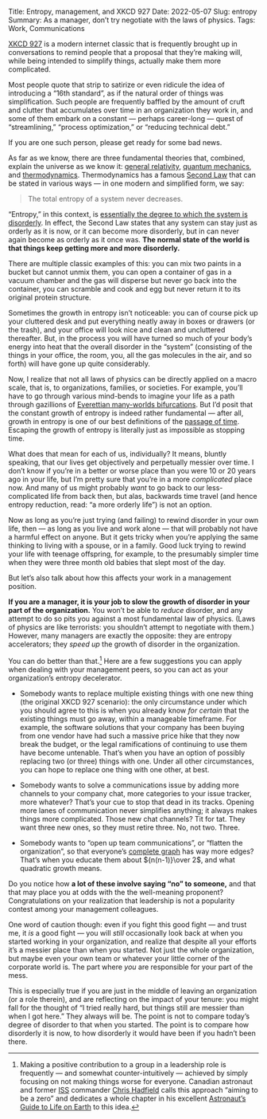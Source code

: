 Title: Entropy, management, and XKCD 927
Date: 2022-05-07
Slug: entropy
Summary: As a manager, don’t try negotiate with the laws of physics.
Tags: Work, Communications

[XKCD 927](https://xkcd.com/927/) is a modern internet classic that is
frequently brought up in conversations to remind people that a proposal
that they’re making will, while being intended to simplify things,
actually make them more complicated.

Most people quote that strip to satirize or even ridicule the idea of
introducing a “16th standard”, as if the natural order of things was
simplification. Such people are frequently baffled by the amount of
cruft and clutter that accumulates over time in an organization they
work in, and some of them embark on a constant — perhaps career-long —
quest of “streamlining,” “process optimization,” or “reducing
technical debt.”

If you are one such person, please get ready for some bad news.

As far as we know, there are three fundamental theories that,
combined, explain the universe as we know it: [general
relativity](https://en.wikipedia.org/wiki/General_relativity),
[quantum mechanics](https://en.wikipedia.org/wiki/Quantum_mechanics),
and
[thermodynamics](https://en.wikipedia.org/wiki/Thermodynamics). Thermodynamics
has a famous [Second
Law](https://en.wikipedia.org/wiki/Second_law_of_thermodynamics) that
can be stated in various ways — in one modern and simplified form, we
say:

> The total entropy of a system never decreases.

“Entropy,” in this context, is [essentially the degree to which the
system is
disorderly](https://openstax.org/books/physics/pages/12-3-second-law-of-thermodynamics-entropy).
In effect, the Second Law states that any system can stay just as
orderly as it is now, or it can become more disorderly, but in can
never again become as orderly as it once was. **The normal state of
the world is that things keep getting more and more disorderly.**

There are multiple classic examples of this: you can mix two paints in
a bucket but cannot unmix them, you can open a container of gas in a
vacuum chamber and the gas will disperse but never go back into the
container, you can scramble and cook and egg but never return it to
its original protein structure.

Sometimes the growth in entropy isn’t noticeable: you can of course
pick up your cluttered desk and put everything neatly away in boxes or
drawers (or the trash), and your office will look nice and clean and
uncluttered thereafter. But, in the process you will have turned so
much of your body’s energy into heat that the overall disorder in the
“system” (consisting of the things in your office, the room, you, all
the gas molecules in the air, and so forth) will have gone up quite
considerably.

Now, I realize that not all laws of physics can be directly applied on
a macro scale, that is, to organizations, families, or societies. For
example, you’ll have to go through various mind-bends to imagine your
life as a path through gazillions of [Everettian many-worlds
bifurcations](https://en.wikipedia.org/wiki/Many-worlds_interpretation).
But I’d posit that the constant growth of entropy is indeed rather
fundamental — after all, growth in entropy is one of our best
definitions of the [passage of
time](https://en.wikipedia.org/wiki/Arrow_of_time#Thermodynamic_arrow_of_time).
Escaping the growth of entropy is literally just as impossible as
stopping time.

What does that mean for each of us, individually? It means, bluntly
speaking, that our lives get objectively and perpetually messier over
time. I don’t know if you’re in a better or worse place than you were
10 or 20 years ago in your life, but I’m pretty sure that you’re in a
more *complicated* place now. And many of us might probably *want* to
go back to our less-complicated life from back then, but alas,
backwards time travel (and hence entropy reduction, read: “a more
orderly life”) is not an option.

Now as long as you’re just trying (and failing) to rewind disorder in
your own life, then — as long as you live and work alone — that will
probably not have a harmful effect on anyone. But it gets tricky when
you’re applying the same thinking to living with a spouse, or in a
family. Good luck trying to rewind your life with teenage offspring,
for example, to the presumably simpler time when they were three month
old babies that slept most of the day.

But let’s also talk about how this affects your work in a management
position.

**If you are a manager, it is your job to slow the growth of disorder
in your part of the organization.** You won’t be able to *reduce*
disorder, and any attempt to do so pits you against a most fundamental
law of physics. (Laws of physics are like terrorists: you shouldn’t
attempt to negotiate with them.) However, many managers are exactly
the opposite: they are entropy accelerators; they *speed up* the
growth of disorder in the organization.

You can do better than that.[^hadfield] Here are a few suggestions you
can apply when dealing with your management peers, so you can act as
your organization’s entropy decelerator.

[^hadfield]: Making a positive contribution to a group in a leadership
    role is frequently — and somewhat counter-intuitively — achieved
    by simply focusing on not making things worse for
    everyone. Canadian astronaut and former
    [ISS](https://en.wikipedia.org/wiki/International_Space_Station)
    commander [Chris
    Hadfield](https://en.wikipedia.org/wiki/Chris_Hadfield) calls this
    approach “aiming to be a zero” and dedicates a whole chapter in
    his excellent [Astronaut’s Guide to Life on
    Earth](https://www.goodreads.com/book/show/18170143-an-astronaut-s-guide-to-life-on-earth)
    to this idea.

* Somebody wants to replace multiple existing things with one new
  thing (the original XKCD 927 scenario): the only circumstance under
  which you should agree to this is when you already know *for
  certain* that the existing things must go away, within a manageable
  timeframe. For example, the software solutions that your company has
  been buying from one vendor have had such a massive price hike that
  they now break the budget, or the legal ramifications of continuing
  to use them have become untenable. That’s when you have an option of
  possibly replacing two (or three) things with one. Under all other
  circumstances, you can hope to replace one thing with one other, at
  best.

* Somebody wants to solve a communications issue by adding more
  channels to your company chat, more categories to your issue
  tracker, more whatever? That’s your cue to stop that dead in its
  tracks. Opening more lanes of communication never simplifies
  anything; it always makes things more complicated. Those new chat
  channels? Tit for tat. They want three new ones, so they must retire
  three. No, not two. Three.

* Somebody wants to “open up team communications”, or “flatten the
  organization”, so that everyone’s [complete
  graph](%7Bfilename%7Dflat-org-scaling.md) has way more edges?
  That’s when you educate them about ${n(n-1)}\over 2$, and what
  quadratic growth means.

Do you notice how **a lot of these involve saying “no” to someone,**
and that that may place you at odds with the the well-meaning
proponent? Congratulations on your realization that leadership is not
a popularity contest among your management colleagues.

One word of caution though: even if you fight this good fight — and
trust me, it *is* a good fight — you will *still* occasionally look
back at when you started working in your organization, and realize
that despite all your efforts it’s a messier place than when you
started. Not just the whole organization, but maybe even your own team
or whatever your little corner of the corporate world is. The part
where *you* are responsible for your part of the mess.

This is especially true if you are just in the middle of leaving an
organization (or a role therein), and are reflecting on the impact of
your tenure: you might fall for the thought of “I tried really hard,
but things still are messier than when I got here.” They always will
be. The point is not to compare today’s degree of disorder to that
when you started. The point is to compare how disorderly it is now, to
how disorderly it would have been if you hadn’t been there.

